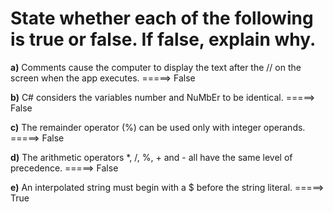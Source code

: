 # **State whether each of the following is true or false. If false, explain why.**

**a)** Comments cause the computer to display the text after the // on the screen when the app executes. =====> False

**b)** C# considers the variables number and NuMbEr to be identical. =====> False

**c)** The remainder operator (%) can be used only with integer operands. =====> False

**d)** The arithmetic operators *, /, %, + and - all have the same level of precedence. =====> False

**e)** An interpolated string must begin with a $ before the string literal. =====> True